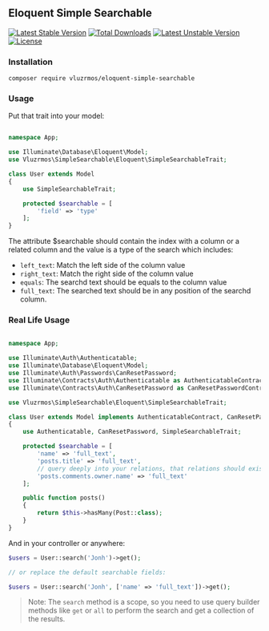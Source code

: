 ## Eloquent Simple Searchable

[![Latest Stable Version](https://poser.pugx.org/vluzrmos/eloquent-simple-searchable/v/stable)](https://packagist.org/packages/vluzrmos/eloquent-simple-searchable) [![Total Downloads](https://poser.pugx.org/vluzrmos/eloquent-simple-searchable/downloads)](https://packagist.org/packages/vluzrmos/eloquent-simple-searchable) [![Latest Unstable Version](https://poser.pugx.org/vluzrmos/eloquent-simple-searchable/v/unstable)](https://packagist.org/packages/vluzrmos/eloquent-simple-searchable) [![License](https://poser.pugx.org/vluzrmos/eloquent-simple-searchable/license)](https://packagist.org/packages/vluzrmos/eloquent-simple-searchable)

### Installation

`composer require vluzrmos/eloquent-simple-searchable`

### Usage

Put that trait into your model:

```php

namespace App;

use Illuminate\Database\Eloquent\Model;
use Vluzrmos\SimpleSearchable\Eloquent\SimpleSearchableTrait;

class User extends Model
{ 
	use SimpleSearchableTrait;

	protected $searchable = [
		'field' => 'type'
	];
}
```

The attribute $searchable should contain the index with a column or a related column and the value is a type of the search which includes:

 * `left_text`: Match the left side of the column value
 * `right_text`:  Match the right side of the column value
 * `equals`: The searchd text should be equals to the column value
 * `full_text`: The searched text should be in any position of the searchd column.

### Real Life Usage

```php

namespace App;

use Illuminate\Auth\Authenticatable;
use Illuminate\Database\Eloquent\Model;
use Illuminate\Auth\Passwords\CanResetPassword;
use Illuminate\Contracts\Auth\Authenticatable as AuthenticatableContract;
use Illuminate\Contracts\Auth\CanResetPassword as CanResetPasswordContract;

use Vluzrmos\SimpleSearchable\Eloquent\SimpleSearchableTrait;

class User extends Model implements AuthenticatableContract, CanResetPasswordContract
{
	use Authenticatable, CanResetPassword, SimpleSearchableTrait;

	protected $searchable = [
		'name' => 'full_text',
		'posts.title' => 'full_text',
		// query deeply into your relations, that relations should exists on the respective models.
		'posts.comments.owner.name' => 'full_text'
	];

	public function posts()
	{
		return $this->hasMany(Post::class);
	}
}
```

And in your controller or anywhere:

```php
$users = User::search('Jonh')->get();

// or replace the default searchable fields:

$users = User::search('Jonh', ['name' => 'full_text'])->get();
```

> Note: The `search` method is a scope, so you need to use query builder methods like `get` or `all` to perform the search and get a collection of the results.
